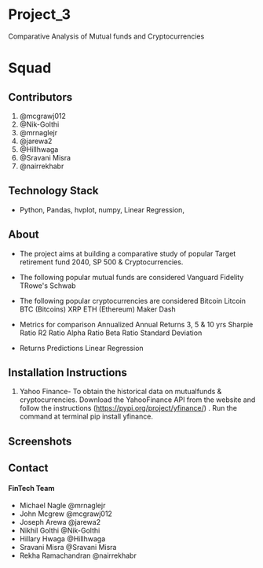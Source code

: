 # Project_3
Comparative Analysis of Mutual funds and Cryptocurrencies

# Squad

## Contributors

1. @mcgrawj012
2. @Nik-Golthi
3. @mrnaglejr
4. @jarewa2
5. @Hillhwaga
6. @Sravani Misra
7. @nairrekhabr


## Technology Stack

- Python, Pandas, hvplot, numpy, Linear Regression,

## About

- The project aims at building a comparative study of popular Target retirement fund 2040,    SP 500 & Cryptocurrencies.
- The following popular mutual funds  are considered
  Vanguard
  Fidelity
  TRowe's
  Schwab
- The following popular cryptocurrencies are considered
  Bitcoin
  Litcoin
  BTC (Bitcoins)
  XRP
  ETH (Ethereum)
  Maker
  Dash
  
- Metrics for comparison
  Annualized Annual Returns 3, 5 & 10 yrs
  Sharpie Ratio
  R2 Ratio
  Alpha Ratio
  Beta Ratio
  Standard Deviation
  
- Returns Predictions
  Linear Regression

   
## Installation Instructions

1. Yahoo Finance- To obtain the historical data on mutualfunds & cryptocurrencies. Download the YahooFinance API from the website and follow the instructions (https://pypi.org/project/yfinance/) . Run the command at terminal pip install yfinance.



## Screenshots



## Contact

#### FinTech Team

- Michael Nagle @mrnaglejr
- John Mcgrew  @mcgrawj012
- Joseph Arewa @jarewa2
- Nikhil Golthi @Nik-Golthi
- Hillary Hwaga @Hillhwaga
- Sravani Misra @Sravani Misra
- Rekha Ramachandran @nairrekhabr








